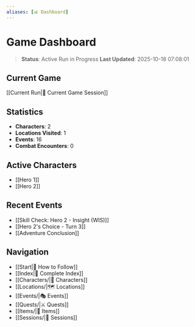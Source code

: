 ```yaml
---
aliases: [📊 Dashboard]
---
```


# Game Dashboard

> **Status**: Active Run in Progress
> **Last Updated**: 2025-10-18 07:08:01

## Current Game

[[Current Run|🎲 Current Game Session]]

## Statistics
- **Characters**: 2
- **Locations Visited**: 1
- **Events**: 16
- **Combat Encounters**: 0

## Active Characters
- [[Hero 1]]
- [[Hero 2]]

## Recent Events
- [[Skill Check: Hero 2 - Insight (WIS)]]
- [[Hero 2's Choice - Turn 3]]
- [[Adventure Conclusion]]

## Navigation
- [[Start|📘 How to Follow]]
- [[Index|📑 Complete Index]]
- [[Characters/|👤 Characters]]
- [[Locations/|🗺️ Locations]]
- [[Events/|🎭 Events]]
- [[Quests/|⚔️ Quests]]
- [[Items/|💎 Items]]
- [[Sessions/|📝 Sessions]]
